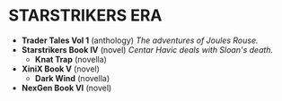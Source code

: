 # STARSTRIKERS ERA


+ **Trader Tales Vol 1** (anthology) *The adventures of Joules Rouse.*
+ **Starstrikers Book IV** (novel) *Centar Havic deals with Sloan's death.*
 	- **Knat Trap** (novella)
+ **XiniX Book V** (novel)
 	- **Dark Wind** (novella)
+ **NexGen Book VI** (novel)
